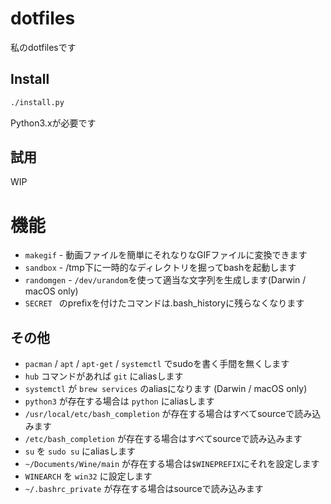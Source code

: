 # dotfiles

私のdotfilesです

## Install

```sh
./install.py
```

Python3.xが必要です

## 試用

WIP

# 機能

- `makegif` - 動画ファイルを簡単にそれなりなGIFファイルに変換できます
- `sandbox` - /tmp下に一時的なディレクトリを掘ってbashを起動します
- `randomgen` - `/dev/urandom`を使って適当な文字列を生成します(Darwin / macOS only)
- `SECRET ` のprefixを付けたコマンドは.bash_historyに残らなくなります

## その他

- `pacman` / `apt` / `apt-get` / `systemctl` でsudoを書く手間を無くします
- `hub` コマンドがあれば `git` にaliasします
- `systemctl` が `brew services` のaliasになります (Darwin / macOS only)
- `python3` が存在する場合は `python` にaliasします
- `/usr/local/etc/bash_completion` が存在する場合はすべてsourceで読み込みます
- `/etc/bash_completion` が存在する場合はすべてsourceで読み込みます
- `su` を `sudo su` にaliasします
- `~/Documents/Wine/main` が存在する場合は`$WINEPREFIX`にそれを設定します
- `WINEARCH` を `win32` に設定します
- `~/.bashrc_private` が存在する場合はsourceで読み込みます
